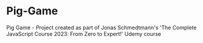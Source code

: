 # Pig-Game
Pig Game - Project created as part of Jonas Schmedtmann's 'The Complete JavaScript Course 2023: From Zero to Expert!'  Udemy course
